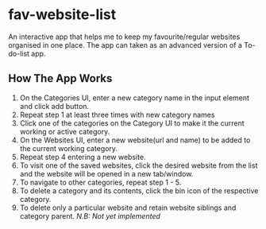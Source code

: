 # fav-website-list
An interactive app that helps me to keep my favourite/regular websites organised in one place. The app can taken as an advanced version of a To-do-list app.

## How The App Works 
1. On the Categories UI, enter a new category name in the input element and click add button.
2. Repeat step 1 at least three times with new category names
3. Click one of the categories on the Category UI to make it the current working or active category.
4. On the Websites UI, enter a new website(url and name) to be added to the current working category.
5. Repeat step 4 entering a new website.
6. To visit one of the saved websites, click the desired website from the list and the website will be opened in a new tab/window.
7. To navigate to other categories, repeat step 1 - 5.
8. To delete a category and its contents, click the bin icon of the respective category.
9. To delete only a particular website and retain website siblings and category parent. _N.B: Not yet implemented_   